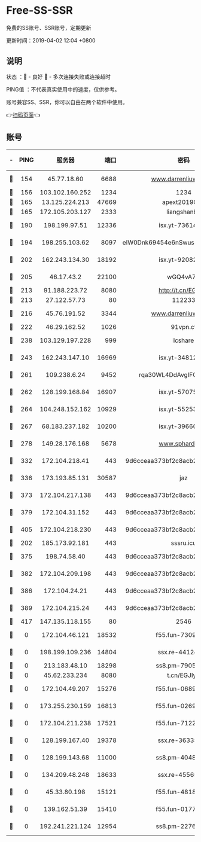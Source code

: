 # Free-SS-SSR

免费的SS账号、SSR账号，定期更新

更新时间：2019-04-02 12:04 +0800

## 说明

状态     ：🙂 - 良好 🙁 - 多次连接失败或连接超时

PING值   ：不代表真实使用中的速度，仅供参考。

账号兼容SS、SSR，你可以自由在两个软件中使用。

👉[扫码页面](https://liesauer.github.io/Free-SS-SSR/)👈

## 账号

|-|PING|服务器|端口|密码|加密方式|区域|
|:----:|:----:|:-----:|-----:|:----:|:----:|:----:|
|🙂|154|45.77.18.60|6688|www.darrenliuwei.com|aes-256-cfb|JP|
|🙂|156|103.102.160.252|1234|1234|rc4-md5|JP|
|🙂|165|13.125.224.213|47669|apext2019001|chacha20|KR|
|🙂|165|172.105.203.127|2333|liangshanbo|chacha20|JP|
|🙂|190|198.199.97.51|12336|isx.yt-73614806|aes-256-cfb|US|
|🙂|194|198.255.103.62|8097|eIW0Dnk69454e6nSwuspv9DmS201tQ0D|aes-256-cfb|US|
|🙂|202|162.243.134.30|18192|isx.yt-92082947|aes-256-cfb|US|
|🙂|205|46.17.43.2|22100|wGQ4vA7D|aes-256-gcm|RU|
|🙂|213|91.188.223.72|8080|http://t.cn/EGJIyrl|rc4-md5|RU|
|🙂|213|27.122.57.73|80|112233|chacha20|HK|
|🙂|216|45.76.191.52|3344|www.darrenliuwei.com|aes-256-cfb|AU|
|🙂|222|46.29.162.52|1026|91vpn.cf|rc4-md5|RU|
|🙂|238|103.129.197.228|999|lcshare|aes-256-cfb|US|
|🙂|243|162.243.147.10|16969|isx.yt-34812423|aes-256-cfb|US|
|🙂|261|109.238.6.24|9452|rqa30WL4DdAvgIFG6Fs3znzTa|aes-256-cfb|FR|
|🙂|262|128.199.168.84|16907|isx.yt-57075822|aes-256-cfb|SG|
|🙂|264|104.248.152.162|10929|isx.yt-55253317|aes-256-cfb|SG|
|🙂|267|68.183.237.182|10200|isx.yt-39660220|aes-256-cfb|SG|
|🙂|278|149.28.176.168|5678|www.sphard.com|aes-256-cfb|SG|
|🙂|332|172.104.218.41|443|9d6cceaa373bf2c8acb22e60b6a58be6|aes-256-cfb|US|
|🙂|336|173.193.85.131|30587|jaz|aes-256-cfb|US|
|🙂|373|172.104.217.138|443|9d6cceaa373bf2c8acb22e60b6a58be6|aes-256-cfb|US|
|🙂|379|172.104.31.152|443|9d6cceaa373bf2c8acb22e60b6a58be6|aes-256-cfb|US|
|🙂|405|172.104.218.230|443|9d6cceaa373bf2c8acb22e60b6a58be6|aes-256-cfb|US|
|🙂|202|185.173.92.181|443|sssru.icu|rc4-md5|RU|
|🙂|375|198.74.58.40|443|9d6cceaa373bf2c8acb22e60b6a58be6|aes-256-cfb|US|
|🙂|382|172.104.209.198|443|9d6cceaa373bf2c8acb22e60b6a58be6|aes-256-cfb|US|
|🙂|386|172.104.24.21|443|9d6cceaa373bf2c8acb22e60b6a58be6|aes-256-cfb|US|
|🙂|389|172.104.215.24|443|9d6cceaa373bf2c8acb22e60b6a58be6|aes-256-cfb|US|
|🙂|417|147.135.118.155|80|2546|chacha20|US|
|🙁|0|172.104.46.121|18532|f55.fun-73091809|aes-256-cfb|SG|
|🙁|0|198.199.109.236|14804|ssx.re-44124344|aes-256-cfb|US|
|🙁|0|213.183.48.10|18298|ss8.pm-79052451|rc4-md5|RU|
|🙁|0|45.62.233.234|8080|t.cn/EGJIyrl|rc4-md5|CA|
|🙁|0|172.104.49.207|15276|f55.fun-06892021|aes-256-cfb|SG|
|🙁|0|173.255.230.159|16813|f55.fun-02691027|aes-256-cfb|US|
|🙁|0|172.104.211.238|17521|f55.fun-71226377|aes-256-cfb|US|
|🙁|0|128.199.167.40|19378|ssx.re-36335302|aes-256-cfb|SG|
|🙁|0|128.199.143.68|11000|ss8.pm-40482741|aes-256-cfb|SG|
|🙁|0|134.209.48.248|18633|ssx.re-45565210|aes-256-cfb|US|
|🙁|0|45.33.80.198|15121|f55.fun-48185620|aes-256-cfb|US|
|🙁|0|139.162.51.39|15410|f55.fun-01775973|aes-256-cfb|SG|
|🙁|0|192.241.221.124|12954|ss8.pm-22766705|aes-256-cfb|US|
